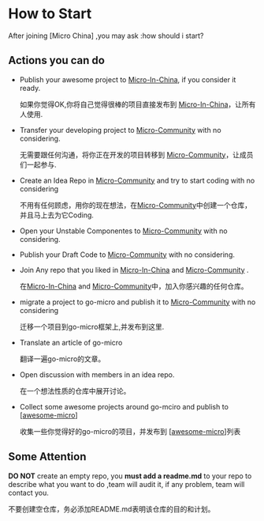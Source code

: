 # How to Start

After joining [Micro China] ,you may ask :how should i start?

## Actions you can do

+ Publish your awesome project to [Micro-In-China](https://github.com/micro-in-cn), if you consider it ready.

    如果你觉得OK,你将自己觉得很棒的项目直接发布到 [Micro-In-China](https://github.com/micro-in-cn)，让所有人使用.

+ Transfer your developing project to [Micro-Community](https://github.com/micro-community) with no considering. 

    无需要跟任何沟通，将你正在开发的项目转移到 [Micro-Community](https://github.com/micro-community)，让成员们一起参与.

+ Create an Idea Repo in [Micro-Community](https://github.com/micro-community) and try to start coding with no considering

    不用有任何顾虑，用你的现在想法，在[Micro-Community](https://github.com/micro-community)中创建一个仓库，并且马上去为它Coding.

+ Open your Unstable Componentes to [Micro-Community](https://github.com/micro-community) with no considering.

+ Publish your Draft Code to [Micro-Community](https://github.com/micro-community) with no considering.

+ Join Any repo that you liked in [Micro-In-China](https://github.com/micro-in-cn) and [Micro-Community](https://github.com/micro-community)  .

    在[Micro-In-China](https://github.com/micro-in-cn) and [Micro-Community](https://github.com/micro-community)中，加入你感兴趣的任何仓库。
    
+ migrate a project to go-micro and publish it to  [Micro-Community](https://github.com/micro-community) with no considering
    
    迁移一个项目到go-micro框架上,并发布到这里.
    
+ Translate an article of go-micro

    翻译一遍go-micro的文章。
    
+ Open discussion with members in an idea repo.

    在一个想法性质的仓库中展开讨论。

+ Collect some awesome projects around go-mciro  and publish to [[awesome-micro](https://github.com/micro-community/awesome-micro)]
    
    收集一些你觉得好的go-micro的项目，并发布到 [[awesome-micro](https://github.com/micro-community/awesome-micro)]列表


## Some Attention

**DO NOT** create an empty repo, you **must add a readme.md** to your repo to describe what you want to do ,team will audit it, if any problem, team will contact you.

不要创建空仓库，务必添加README.md表明该仓库的目的和计划。
